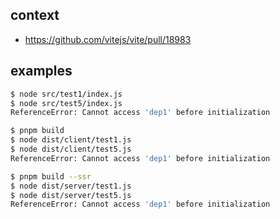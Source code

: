 ## context

- https://github.com/vitejs/vite/pull/18983

## examples

```sh
$ node src/test1/index.js
$ node src/test5/index.js
ReferenceError: Cannot access 'dep1' before initialization

$ pnpm build
$ node dist/client/test1.js
$ node dist/client/test5.js
ReferenceError: Cannot access 'dep1' before initialization

$ pnpm build --ssr
$ node dist/server/test1.js
$ node dist/server/test5.js
ReferenceError: Cannot access 'dep1' before initialization
```
